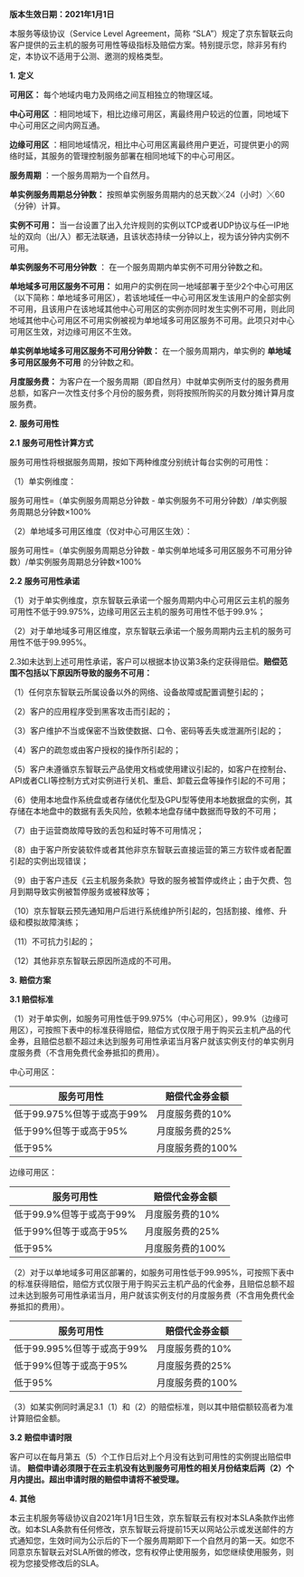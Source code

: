  **版本生效日期：2021年1月1日**

 本服务等级协议（Service Level Agreement，简称 “SLA”）规定了京东智联云向客户提供的云主机的服务可用性等级指标及赔偿方案。特别提示您，除非另有约定，本协议不适用于公测、邀测的规格类型。

 

**1.** **定义**

**可用区：** 每个地域内电力及网络之间互相独立的物理区域。

**中心可用区** ：相同地域下，相比边缘可用区，离最终用户较远的位置，同地域下中心可用区之间内网互通。

**边缘可用区** ：相同地域情况，相比中心可用区离最终用户更近，可提供更小的网络时延，其服务的管理控制服务部署在相同地域下的中心可用区。

**服务周期** ：一个服务周期为一个自然月。

**单实例服务周期总分钟数：** 按照单实例服务周期内的总天数╳24（小时）╳60（分钟）计算。

**实例不可用：** 当一台设置了出入允许规则的实例以TCP或者UDP协议与任一IP地址的双向（出/入）都无法联通，且该状态持续一分钟以上，视为该分钟内实例不可用。

**单实例服务不可用分钟数** ： 在一个服务周期内单实例不可用分钟数之和。

**单地域多可用区服务不可用：** 如用户的实例在同一地域部署于至少2个中心可用区（以下简称：单地域多可用区），若该地域任一中心可用区发生该用户的全部实例不可用，且该用户在该地域其他中心可用区的实例亦同时发生实例不可用，则此同地域其他中心可用区不可用实例被视为单地域多可用区服务不可用。此项只对中心可用区生效，对边缘可用区不生效。

**单实例单地域多可用区服务不可用分钟数：** 在一个服务周期内，单实例的 **单地域多可用区服务不可用** 的分钟数之和。

**月度服务费：** 为客户在一个服务周期（即自然月）中就单实例所支付的服务费用总额，如客户一次性支付多个月份的服务费，则将按照所购买的月数分摊计算月度服务费。

**2.** **服务可用性**

**2.1** **服务可用性计算方式**

服务可用性将根据服务周期，按如下两种维度分别统计每台实例的可用性：

 （1）单实例维度：

 服务可用性=（单实例服务周期总分钟数 - 单实例服务不可用分钟数）/单实例服务周期总分钟数×100%

（2）单地域多可用区维度（仅对中心可用区生效）：

服务可用性=（单实例服务周期总分钟数 - 单实例单地域多可用区服务不可用分钟数）/单实例服务周期总分钟数×100%

**2.2** **服务可用性承诺**

（1）对于单实例维度，京东智联云承诺一个服务周期内中心可用区云主机的服务可用性不低于99.975%，边缘可用区云主机的服务可用性不低于99.9%；

（2）对于单地域多可用区维度，京东智联云承诺一个服务周期内云主机的服务可用性不低于99.995%。

 2.3如未达到上述可用性承诺，客户可以根据本协议第3条约定获得赔偿。**赔偿范围不包括以下原因所导致的服务不可用：**

（1）任何京东智联云所属设备以外的网络、设备故障或配置调整引起的；

（2）客户的应用程序受到黑客攻击而引起的；

（3）客户维护不当或保密不当致使数据、口令、密码等丢失或泄漏所引起的；

（4）客户的疏忽或由客户授权的操作所引起的；

（5）客户未遵循京东智联云产品使用文档或使用建议引起的，如客户在控制台、API或者CLI等控制方式对实例进行关机、重启、卸载云盘等操作引起的不可用；

（6）使用本地盘作系统盘或者存储优化型及GPU型等使用本地数据盘的实例，其存储在本地盘中的数据有丢失风险，依赖本地盘存储中数据而导致的不可用；

（7）由于运营商故障导致的丢包和延时等不可用情况；

（8）由于客户所安装软件或者其他非京东智联云直接运营的第三方软件或者配置引起的实例出现错误；

（9）由于客户违反《云主机服务条款》导致的服务被暂停或终止；由于欠费、包月到期导致实例被暂停服务或被释放等；

（10）京东智联云预先通知用户后进行系统维护所引起的，包括割接、维修、升级和模拟故障演练；

（11）不可抗力引起的；

（12）其他非京东智联云原因所造成的不可用。

 

**3.** **赔偿方案**

**3.1 赔偿标准** 

（1）对于单实例，如服务可用性低于99.975%（中心可用区），99.9%（边缘可用区），可按照下表中的标准获得赔偿，赔偿方式仅限于用于购买云主机产品的代金券，且赔偿总额不超过未达到服务可用性承诺当月客户就该实例支付的单实例月度服务费（不含用免费代金券抵扣的费用）。

中心可用区：

| **服务可用性**             | **赔偿代金券金额** |
| -------------------------- | ------------------ |
| 低于99.975%但等于或高于99% | 月度服务费的10%    |
| 低于99%但等于或高于95%     | 月度服务费的25%    |
| 低于95%                    | 月度服务费的100%   |

边缘可用区：

| **服务可用性**           | **赔偿代金券金额** |
| ------------------------ | ------------------ |
| 低于99.9%但等于或高于99% | 月度服务费的10%    |
| 低于99%但等于或高于95%   | 月度服务费的25%    |
| 低于95%                  | 月度服务费的100%   |

 （2）对于以单地域多可用区部署的，如服务可用性低于99.995%，可按照下表中的标准获得赔偿，赔偿方式仅限于用于购买云主机产品的代金券，且赔偿总额不超过未达到服务可用性承诺当月，用户就该实例支付的月度服务费（不含用免费代金券抵扣的费用）。

| **服务可用性**             | **赔偿代金券金额** |
| -------------------------- | ------------------ |
| 低于99.995%但等于或高于99% | 月度服务费的10%    |
| 低于99%但等于或高于95%     | 月度服务费的25%    |
| 低于95%                    | 月度服务费的100%   |

 （3）如某实例同时满足3.1（1）和（2）的赔偿标准，则以其中赔偿额较高者为准计算赔偿金额。

 **3.2** **赔偿申请时限**

客户可以在每月第五（5）个工作日后对上个月没有达到可用性的实例提出赔偿申请。 **赔偿申请必须限于在云主机没有达到服务可用性的相关月份结束后两（2）个月内提出。超出申请时限的赔偿申请将不被受理。**

 

**4.** **其他**

本云主机服务等级协议自2021年1月1日生效，京东智联云有权对本SLA条款作出修改。如本SLA条款有任何修改，京东智联云将提前15天以网站公示或发送邮件的方式通知您，生效时间为公示后的下一个服务周期即下一个自然月的第一天。如您不同意京东智联云对SLA所做的修改，您有权停止使用服务，如您继续使用服务，则视为您接受修改后的SLA。


 

 
